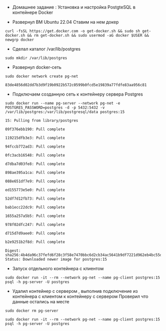 - Домашнее задание : Установка и настройка PostgteSQL в контейнере Docker

- Развернул ВМ Ubuntu 22.04
Ставим на нем докер

```
curl -fsSL https://get.docker.com -o get-docker.sh && sudo sh get-docker.sh && rm get-docker.sh && sudo usermod -aG docker $USER && newgrp docker
```

- Cделал каталог /var/lib/postgres
  
```
sudo mkdir /var/lib/postgres
```

- Развернул docker-сеть

```
sudo docker network create pg-net

83de4856d02dd7b3d9f19b0922b572c0599b0fcd5e19839a77fdfe83aa956c81
```

- Подключаем созданную сеть к контейнеру сервера Postgres

```
sudo docker run --name pg-server --network pg-net -e POSTGRES_PASSWORD=postgres -d -p 5432:5432 -v /var/lib/postgres:/var/lib/postgresql/data postgres:15

15: Pulling from library/postgres

09f376ebb190: Pull complete 

119215dfb3e3: Pull complete 

94fccb772ad3: Pull complete 

0fc3acb16548: Pull complete 

d7dba7d03fe8: Pull complete 

898ae395a1ca: Pull complete 

088e651df7e9: Pull complete 

ed155773e5e0: Pull complete 

52df7d12fb73: Pull complete 

bab1ecc22dc9: Pull complete 

1655a257a5b5: Pull complete 

978f02dfc247: Pull complete 

d715d7d9aee0: Pull complete 

b2e9251b2f8d: Pull complete 

Digest: sha256:4b4da96c37fefd6f28c3f58e7470bbc6d2cb34ac5641b9df7221d962eb4bc55d
Status: Downloaded newer image for postgres:15
```

- Запуск отдельного контейнера с клиентом
  
```
sudo docker run -it --rm --network pg-net --name pg-client postgres:15 psql -h pg-server -U postgres
```

- Удалил контейнер с сервером , выполнив подключение из контейнера с клиентом к контейнеру с сервером
  Проверил что данные остались на месте

```
sudo docker rm pg-server

sudo docker run -it --rm --network pg-net --name pg-client postgres:15 psql -h pg-server -U postgres
```



```
